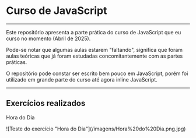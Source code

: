 # Curso de JavaScript
---
<p>Este repositório apresenta a parte prática do curso de JavaScript que eu curso no momento (Abril de 2025).</p>
<p>Pode-se notar que algumas aulas estarem "faltando", significa que foram aulas teóricas que já foram estudadas concomitantemente com as partes práticas.</p>
<p>O repositório pode constar ser escrito bem pouco em JavaScript, porém foi utilizado em grande parte do curso até agora inline JavaScript.</p>

---
## Exercícios realizados

<p>Hora do Dia</p>
![Teste do exercício "Hora do Dia"](/imagens/Hora%20do%20Dia.png.jpg)

<!-- Aqui será documentado a parte prática do meu curso de JavaScript, e futuramente, pretendo adicionar meus projeto do curso e por fora do curso.
Apesar de constar HTML como a linguagem utlizada neste repositório, estou usando JS inline. -->

